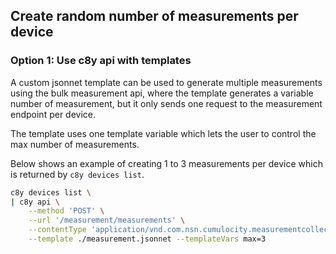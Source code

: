 ## Create random number of measurements per device

### Option 1: Use c8y api with templates

A custom jsonnet template can be used to generate multiple measurements using the bulk measurement api, where the template generates a variable number of measurement, but it only sends one request to the measurement endpoint per device.

The template uses one template variable which lets the user to control the max number of measurements.

Below shows an example of creating 1 to 3 measurements per device which is returned by `c8y devices list`.

```sh
c8y devices list \
| c8y api \
    --method 'POST' \
    --url '/measurement/measurements' \
    --contentType 'application/vnd.com.nsn.cumulocity.measurementcollection+json' \
    --template ./measurement.jsonnet --templateVars max=3
```
